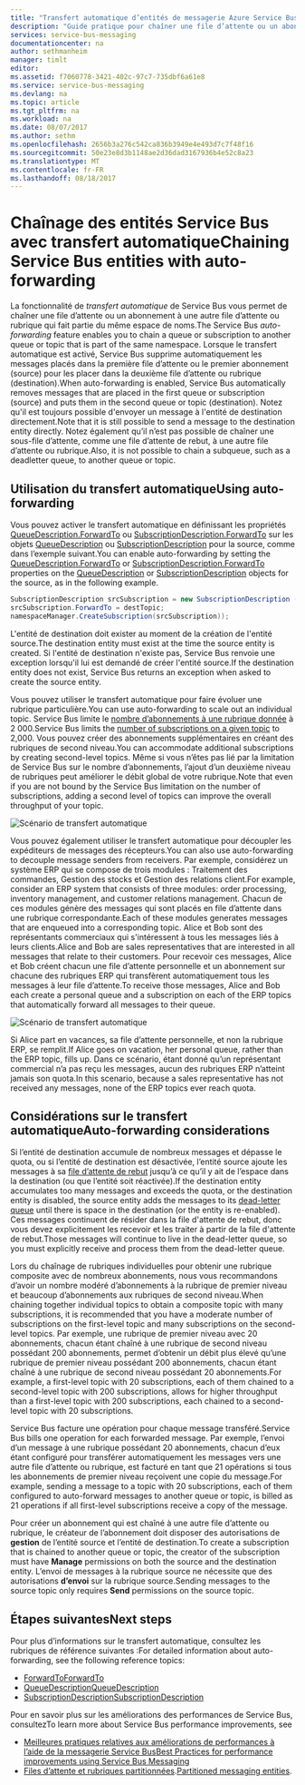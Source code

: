 ```yaml
---
title: "Transfert automatique d’entités de messagerie Azure Service Bus | Microsoft Docs"
description: "Guide pratique pour chaîner une file d’attente ou un abonnement Service Bus à une autre file d’attente ou rubrique."
services: service-bus-messaging
documentationcenter: na
author: sethmanheim
manager: timlt
editor: 
ms.assetid: f7060778-3421-402c-97c7-735dbf6a61e8
ms.service: service-bus-messaging
ms.devlang: na
ms.topic: article
ms.tgt_pltfrm: na
ms.workload: na
ms.date: 08/07/2017
ms.author: sethm
ms.openlocfilehash: 2656b3a276c542ca836b3949e4e493d7c7f48f16
ms.sourcegitcommit: 50e23e8d3b1148ae2d36dad3167936b4e52c8a23
ms.translationtype: MT
ms.contentlocale: fr-FR
ms.lasthandoff: 08/18/2017
---
```

# <a name="chaining-service-bus-entities-with-auto-forwarding"></a><span data-ttu-id="f2741-103">Chaînage des entités Service Bus avec transfert automatique</span><span class="sxs-lookup"><span data-stu-id="f2741-103">Chaining Service Bus entities with auto-forwarding</span></span>

<span data-ttu-id="f2741-104">La fonctionnalité de *transfert automatique* de Service Bus vous permet de chaîner une file d’attente ou un abonnement à une autre file d’attente ou rubrique qui fait partie du même espace de noms.</span><span class="sxs-lookup"><span data-stu-id="f2741-104">The Service Bus *auto-forwarding* feature enables you to chain a queue or subscription to another queue or topic that is part of the same namespace.</span></span> <span data-ttu-id="f2741-105">Lorsque le transfert automatique est activé, Service Bus supprime automatiquement les messages placés dans la première file d’attente ou le premier abonnement (source) pour les placer dans la deuxième file d’attente ou rubrique (destination).</span><span class="sxs-lookup"><span data-stu-id="f2741-105">When auto-forwarding is enabled, Service Bus automatically removes messages that are placed in the first queue or subscription (source) and puts them in the second queue or topic (destination).</span></span> <span data-ttu-id="f2741-106">Notez qu'il est toujours possible d'envoyer un message à l'entité de destination directement.</span><span class="sxs-lookup"><span data-stu-id="f2741-106">Note that it is still possible to send a message to the destination entity directly.</span></span> <span data-ttu-id="f2741-107">Notez également qu’il n’est pas possible de chaîner une sous-file d’attente, comme une file d’attente de rebut, à une autre file d’attente ou rubrique.</span><span class="sxs-lookup"><span data-stu-id="f2741-107">Also, it is not possible to chain a subqueue, such as a deadletter queue, to another queue or topic.</span></span>

## <a name="using-auto-forwarding"></a><span data-ttu-id="f2741-108">Utilisation du transfert automatique</span><span class="sxs-lookup"><span data-stu-id="f2741-108">Using auto-forwarding</span></span>
<span data-ttu-id="f2741-109">Vous pouvez activer le transfert automatique en définissant les propriétés [QueueDescription.ForwardTo][QueueDescription.ForwardTo] ou [SubscriptionDescription.ForwardTo][SubscriptionDescription.ForwardTo] sur les objets [QueueDescription][QueueDescription] ou [SubscriptionDescription][SubscriptionDescription] pour la source, comme dans l’exemple suivant.</span><span class="sxs-lookup"><span data-stu-id="f2741-109">You can enable auto-forwarding by setting the [QueueDescription.ForwardTo][QueueDescription.ForwardTo] or [SubscriptionDescription.ForwardTo][SubscriptionDescription.ForwardTo] properties on the [QueueDescription][QueueDescription] or [SubscriptionDescription][SubscriptionDescription] objects for the source, as in the following example.</span></span>

```csharp
SubscriptionDescription srcSubscription = new SubscriptionDescription (srcTopic, srcSubscriptionName);
srcSubscription.ForwardTo = destTopic;
namespaceManager.CreateSubscription(srcSubscription));
```

<span data-ttu-id="f2741-110">L'entité de destination doit exister au moment de la création de l'entité source.</span><span class="sxs-lookup"><span data-stu-id="f2741-110">The destination entity must exist at the time the source entity is created.</span></span> <span data-ttu-id="f2741-111">Si l'entité de destination n'existe pas, Service Bus renvoie une exception lorsqu'il lui est demandé de créer l'entité source.</span><span class="sxs-lookup"><span data-stu-id="f2741-111">If the destination entity does not exist, Service Bus returns an exception when asked to create the source entity.</span></span>

<span data-ttu-id="f2741-112">Vous pouvez utiliser le transfert automatique pour faire évoluer une rubrique particulière.</span><span class="sxs-lookup"><span data-stu-id="f2741-112">You can use auto-forwarding to scale out an individual topic.</span></span> <span data-ttu-id="f2741-113">Service Bus limite le [nombre d’abonnements à une rubrique donnée](service-bus-quotas.md) à 2 000.</span><span class="sxs-lookup"><span data-stu-id="f2741-113">Service Bus limits the [number of subscriptions on a given topic](service-bus-quotas.md) to 2,000.</span></span> <span data-ttu-id="f2741-114">Vous pouvez créer des abonnements supplémentaires en créant des rubriques de second niveau.</span><span class="sxs-lookup"><span data-stu-id="f2741-114">You can accommodate additional subscriptions by creating second-level topics.</span></span> <span data-ttu-id="f2741-115">Même si vous n’êtes pas lié par la limitation de Service Bus sur le nombre d’abonnements, l’ajout d’un deuxième niveau de rubriques peut améliorer le débit global de votre rubrique.</span><span class="sxs-lookup"><span data-stu-id="f2741-115">Note that even if you are not bound by the Service Bus limitation on the number of subscriptions, adding a second level of topics can improve the overall throughput of your topic.</span></span>

![Scénario de transfert automatique][0]

<span data-ttu-id="f2741-117">Vous pouvez également utiliser le transfert automatique pour découpler les expéditeurs de messages des récepteurs.</span><span class="sxs-lookup"><span data-stu-id="f2741-117">You can also use auto-forwarding to decouple message senders from receivers.</span></span> <span data-ttu-id="f2741-118">Par exemple, considérez un système ERP qui se compose de trois modules : Traitement des commandes, Gestion des stocks et Gestion des relations client.</span><span class="sxs-lookup"><span data-stu-id="f2741-118">For example, consider an ERP system that consists of three modules: order processing, inventory management, and customer relations management.</span></span> <span data-ttu-id="f2741-119">Chacun de ces modules génère des messages qui sont placés en file d’attente dans une rubrique correspondante.</span><span class="sxs-lookup"><span data-stu-id="f2741-119">Each of these modules generates messages that are enqueued into a corresponding topic.</span></span> <span data-ttu-id="f2741-120">Alice et Bob sont des représentants commerciaux qui s'intéressent à tous les messages liés à leurs clients.</span><span class="sxs-lookup"><span data-stu-id="f2741-120">Alice and Bob are sales representatives that are interested in all messages that relate to their customers.</span></span> <span data-ttu-id="f2741-121">Pour recevoir ces messages, Alice et Bob créent chacun une file d’attente personnelle et un abonnement sur chacune des rubriques ERP qui transfèrent automatiquement tous les messages à leur file d’attente.</span><span class="sxs-lookup"><span data-stu-id="f2741-121">To receive those messages, Alice and Bob each create a personal queue and a subscription on each of the ERP topics that automatically forward all messages to their queue.</span></span>

![Scénario de transfert automatique][1]

<span data-ttu-id="f2741-123">Si Alice part en vacances, sa file d’attente personnelle, et non la rubrique ERP, se remplit.</span><span class="sxs-lookup"><span data-stu-id="f2741-123">If Alice goes on vacation, her personal queue, rather than the ERP topic, fills up.</span></span> <span data-ttu-id="f2741-124">Dans ce scénario, étant donné qu’un représentant commercial n’a pas reçu les messages, aucun des rubriques ERP n’atteint jamais son quota.</span><span class="sxs-lookup"><span data-stu-id="f2741-124">In this scenario, because a sales representative has not received any messages, none of the ERP topics ever reach quota.</span></span>

## <a name="auto-forwarding-considerations"></a><span data-ttu-id="f2741-125">Considérations sur le transfert automatique</span><span class="sxs-lookup"><span data-stu-id="f2741-125">Auto-forwarding considerations</span></span>

<span data-ttu-id="f2741-126">Si l’entité de destination accumule de nombreux messages et dépasse le quota, ou si l’entité de destination est désactivée, l’entité source ajoute les messages à sa [file d’attente de rebut](service-bus-dead-letter-queues.md) jusqu’à ce qu’il y ait de l’espace dans la destination (ou que l’entité soit réactivée).</span><span class="sxs-lookup"><span data-stu-id="f2741-126">If the destination entity accumulates too many messages and exceeds the quota, or the destination entity is disabled, the source entity adds the messages to its [dead-letter queue](service-bus-dead-letter-queues.md) until there is space in the destination (or the entity is re-enabled).</span></span> <span data-ttu-id="f2741-127">Ces messages continuent de résider dans la file d'attente de rebut, donc vous devez explicitement les recevoir et les traiter à partir de la file d'attente de rebut.</span><span class="sxs-lookup"><span data-stu-id="f2741-127">Those messages will continue to live in the dead-letter queue, so you must explicitly receive and process them from the dead-letter queue.</span></span>

<span data-ttu-id="f2741-128">Lors du chaînage de rubriques individuelles pour obtenir une rubrique composite avec de nombreux abonnements, nous vous recommandons d’avoir un nombre modéré d’abonnements à la rubrique de premier niveau et beaucoup d’abonnements aux rubriques de second niveau.</span><span class="sxs-lookup"><span data-stu-id="f2741-128">When chaining together individual topics to obtain a composite topic with many subscriptions, it is recommended that you have a moderate number of subscriptions on the first-level topic and many subscriptions on the second-level topics.</span></span> <span data-ttu-id="f2741-129">Par exemple, une rubrique de premier niveau avec 20 abonnements, chacun étant chaîné à une rubrique de second niveau possédant 200 abonnements, permet d’obtenir un débit plus élevé qu’une rubrique de premier niveau possédant 200 abonnements, chacun étant chaîné à une rubrique de second niveau possédant 20 abonnements.</span><span class="sxs-lookup"><span data-stu-id="f2741-129">For example, a first-level topic with 20 subscriptions, each of them chained to a second-level topic with 200 subscriptions, allows for higher throughput than a first-level topic with 200 subscriptions, each chained to a second-level topic with 20 subscriptions.</span></span>

<span data-ttu-id="f2741-130">Service Bus facture une opération pour chaque message transféré.</span><span class="sxs-lookup"><span data-stu-id="f2741-130">Service Bus bills one operation for each forwarded message.</span></span> <span data-ttu-id="f2741-131">Par exemple, l’envoi d’un message à une rubrique possédant 20 abonnements, chacun d’eux étant configuré pour transférer automatiquement les messages vers une autre file d’attente ou rubrique, est facturé en tant que 21 opérations si tous les abonnements de premier niveau reçoivent une copie du message.</span><span class="sxs-lookup"><span data-stu-id="f2741-131">For example, sending a message to a topic with 20 subscriptions, each of them configured to auto-forward messages to another queue or topic, is billed as 21 operations if all first-level subscriptions receive a copy of the message.</span></span>

<span data-ttu-id="f2741-132">Pour créer un abonnement qui est chaîné à une autre file d’attente ou rubrique, le créateur de l’abonnement doit disposer des autorisations de **gestion** de l’entité source et l’entité de destination.</span><span class="sxs-lookup"><span data-stu-id="f2741-132">To create a subscription that is chained to another queue or topic, the creator of the subscription must have **Manage** permissions on both the source and the destination entity.</span></span> <span data-ttu-id="f2741-133">L’envoi de messages à la rubrique source ne nécessite que des autorisations **d’envoi** sur la rubrique source.</span><span class="sxs-lookup"><span data-stu-id="f2741-133">Sending messages to the source topic only requires **Send** permissions on the source topic.</span></span>

## <a name="next-steps"></a><span data-ttu-id="f2741-134">Étapes suivantes</span><span class="sxs-lookup"><span data-stu-id="f2741-134">Next steps</span></span>

<span data-ttu-id="f2741-135">Pour plus d’informations sur le transfert automatique, consultez les rubriques de référence suivantes :</span><span class="sxs-lookup"><span data-stu-id="f2741-135">For detailed information about auto-forwarding, see the following reference topics:</span></span>

* <span data-ttu-id="f2741-136">[ForwardTo][QueueDescription.ForwardTo]</span><span class="sxs-lookup"><span data-stu-id="f2741-136">[ForwardTo][QueueDescription.ForwardTo]</span></span>
* <span data-ttu-id="f2741-137">[QueueDescription][QueueDescription]</span><span class="sxs-lookup"><span data-stu-id="f2741-137">[QueueDescription][QueueDescription]</span></span>
* <span data-ttu-id="f2741-138">[SubscriptionDescription][SubscriptionDescription]</span><span class="sxs-lookup"><span data-stu-id="f2741-138">[SubscriptionDescription][SubscriptionDescription]</span></span>

<span data-ttu-id="f2741-139">Pour en savoir plus sur les améliorations des performances de Service Bus, consultez</span><span class="sxs-lookup"><span data-stu-id="f2741-139">To learn more about Service Bus performance improvements, see</span></span> 

* [<span data-ttu-id="f2741-140">Meilleures pratiques relatives aux améliorations de performances à l’aide de la messagerie Service Bus</span><span class="sxs-lookup"><span data-stu-id="f2741-140">Best Practices for performance improvements using Service Bus Messaging</span></span>](service-bus-performance-improvements.md)
* <span data-ttu-id="f2741-141">[Files d’attente et rubriques partitionnées][Partitioned messaging entities].</span><span class="sxs-lookup"><span data-stu-id="f2741-141">[Partitioned messaging entities][Partitioned messaging entities].</span></span>

[QueueDescription.ForwardTo]: /dotnet/api/microsoft.servicebus.messaging.queuedescription.forwardto#Microsoft_ServiceBus_Messaging_QueueDescription_ForwardTo
[SubscriptionDescription.ForwardTo]: /dotnet/api/microsoft.servicebus.messaging.subscriptiondescription.forwardto#Microsoft_ServiceBus_Messaging_SubscriptionDescription_ForwardTo
[QueueDescription]: /dotnet/api/microsoft.servicebus.messaging.queuedescription
[SubscriptionDescription]: /dotnet/api/microsoft.servicebus.messaging.queuedescription
[0]: ./media/service-bus-auto-forwarding/IC628631.gif
[1]: ./media/service-bus-auto-forwarding/IC628632.gif
[Partitioned messaging entities]: service-bus-partitioning.md
